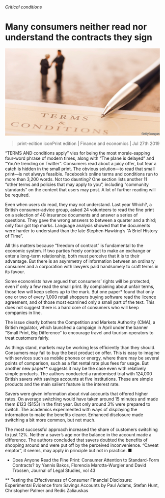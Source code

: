 ###### Critical conditions

# Many consumers neither read nor understand the contracts they sign 

![image](images/20190727_FNP504.jpg) 

> print-edition iconPrint edition | Finance and economics | Jul 27th 2019 

“TERMS AND conditions apply” vies for being the most morale-sapping four-word phrase of modern times, along with “The plane is delayed” and “You’re trending on Twitter”. Consumers read about a juicy offer, but fear a catch is hidden in the small print. The obvious solution—to read that small print—is not always feasible. Facebook’s online terms and conditions run to more than 3,200 words. Not too daunting? One section lists another 11 “other terms and policies that may apply to you”, including “community standards” on the content that users may post. A lot of further reading will be required. 

Even when users do read, they may not understand. Last year Which?, a British consumer-advice group, asked 24 volunteers to read the fine print on a selection of 40 insurance documents and answer a series of questions. They gave the wrong answers to between a quarter and a third; only four got top marks. Language analysis showed that the documents were harder to understand than the late Stephen Hawking’s “A Brief History of Time”. 

All this matters because “freedom of contract” is fundamental to the economic system. If two parties freely contract to make an exchange or enter a long-term relationship, both must perceive that it is to their advantage. But there is an asymmetry of information between an ordinary consumer and a corporation with lawyers paid handsomely to craft terms in its favour. 

Some economists have argued that consumers’ rights will be protected, even if only a few read the small print. By complaining about unfair terms, those few will keep sellers up to the mark. But one paper* found that only one or two of every 1,000 retail shoppers buying software read the licence agreement, and of those most examined only a small part of the text. This does not suggest there is a hard core of consumers who will keep companies in line. 

The issue clearly bothers the Competition and Markets Authority (CMA), a British regulator, which launched a campaign in April under the banner “Small Print, Big Difference” to encourage travel and tourism operators to treat customers fairly. 

As things stand, markets may be working less efficiently than they should. Consumers may fail to buy the best product on offer. This is easy to imagine with services such as mobile phones or energy, where there may be several points of comparison, such as a flat rental rate plus fees for usage. But another new paper** suggests it may be the case even with relatively simple products. The authors conducted a randomised trial with 124,000 British savers with savings accounts at five institutions. These are simple products and the main salient feature is the interest rate. 

Savers were given information about rival accounts that offered higher rates. On average switching would have taken around 15 minutes and made them £123 ($153) in the first year. But only around 3% were prepared to switch. The academics experimented with ways of displaying the information to make the benefits clearer. Enhanced disclosure made switching a bit more common, but not much. 

The most successful approach increased the share of customers switching to just 12%. Neither a saver’s age nor the balance in the account made a difference. The authors concluded that savers doubted the benefits of shopping around and were put off by the perceived inconvenience. “Caveat emptor”, it seems, may apply in principle but not in practice. ■ 

* Does Anyone Read the Fine Print: Consumer Attention to Standard-Form Contracts? by Yannis Bakos, Florencia Marotta-Wurgler and David Trossen, Journal of Legal Studies, vol 43 

** Testing the Effectiveness of Consumer Financial Disclosure: Experimental Evidence from Savings Accounts by Paul Adams, Stefan Hunt, Christopher Palmer and Redis Zaliauskas 

